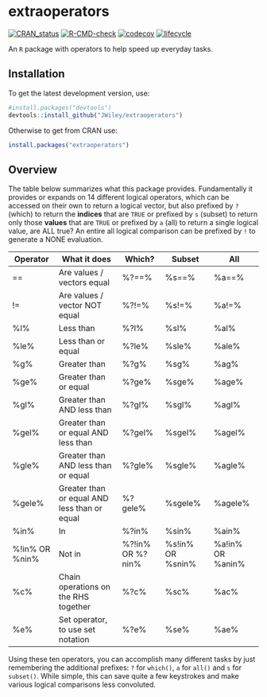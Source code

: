 extraoperators
==============

<!-- badges: start -->
[![CRAN_status](https://www.r-pkg.org/badges/version/extraoperators)](https://cran.r-project.org/package=extraoperators)
[![R-CMD-check](https://github.com/JWiley/extraoperators/workflows/R-CMD-check/badge.svg)](https://github.com/JWiley/extraoperators/actions)
[![codecov](https://codecov.io/gh/JWiley/extraoperators/branch/main/graph/badge.svg?token=VXf0Qo0PRY)](https://app.codecov.io/gh/JWiley/extraoperators)
[![lifecycle](https://img.shields.io/badge/lifecycle-stable-brightgreen.svg)](https://lifecycle.r-lib.org/articles/stages.html#stable)
<!-- badges: end -->

An `R` package with operators to help speed up everyday tasks.

Installation
------------

To get the latest development version, use:

```r
#install.packages("devtools")
devtools::install_github("JWiley/extraoperators")
```

Otherwise to get from CRAN use:

```r
install.packages("extraoperators")
```

Overview
--------

The table below summarizes what this package provides. Fundamentally
it provides or expands on 14 different logical operators, which can be accessed on
their own to return a logical vector, but also prefixed by `?` (which)
to return the **indices** that are `TRUE` or prefixed by `s` (subset)
to return only those **values** that are `TRUE` or prefixed by `a`
(all) to return a single logical value, are ALL true? An entire all
logical comparison can be prefixed by `!` to generate a NONE
evaluation.


| Operator       | What it does                                 | Which?           | Subset           | All              |
|----------------|----------------------------------------------|------------------|------------------|------------------|
| ==             | Are values / vectors equal                   | %?==%            | %s==%            | %a==%            |
| !=             | Are values / vector NOT equal                | %?!=%            | %s!=%            | %a!=%            |
| %l%            | Less than                                    | %?l%             | %sl%             | %al%             |
| %le%           | Less than or equal                           | %?le%            | %sle%            | %ale%            |
| %g%            | Greater than                                 | %?g%             | %sg%             | %ag%             |
| %ge%           | Greater than or equal                        | %?ge%            | %sge%            | %age%            |
| %gl%           | Greater than AND less than                   | %?gl%            | %sgl%            | %agl%            |
| %gel%          | Greater than or equal AND less than          | %?gel%           | %sgel%           | %agel%           |
| %gle%          | Greater than AND less than or equal          | %?gle%           | %sgle%           | %agle%           |
| %gele%         | Greater than or equal AND less than or equal | %?gele%          | %sgele%          | %agele%          |
| %in%           | In                                           | %?in%            | %sin%            | %ain%            |
| %!in% OR %nin% | Not in                                       | %?!in% OR %?nin% | %s!in% OR %snin% | %a!in% OR %anin% |
| %c%            | Chain operations on the RHS together         | %?c%             | %sc%             | %ac%             |
| %e%            | Set operator, to use set notation            | %?e%             | %se%             | %ae%             |


Using these ten operators, you can accomplish many different tasks by
just remembering the additional prefixes: `?` for `which()`, `a` for
`all()` and `s` for `subset()`. While simple, this can save quite a
few keystrokes and make various logical comparisons less convoluted.
